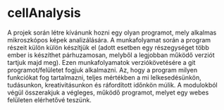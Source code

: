 # cellAnalysis
A projek során létre kívánunk hozni egy olyan programot, mely alkalmas mikroszkópos képek analizálására.
A munkafolyamat során a program részeit külön külön készítjük el (adott esetben egy részegységet több ember is készíthet párhuzamosan, melyből a legjobban működő verziót tartjuk majd meg).
Ezen munkafolyamatok verziókövetésére a git programot/felületet fogjuk alkalmazni.
Az, hogy a program milyen funkciókat fog tartalmazni, teljes mértékben a mi lelkesedésünkön, tudásunkon, kreativitásunkon és ráfordított időnkön múlik.
A modulokból végül összerakjuk a végleges, működő programot, melyet egy webes felületen elérhetővé teszünk.

